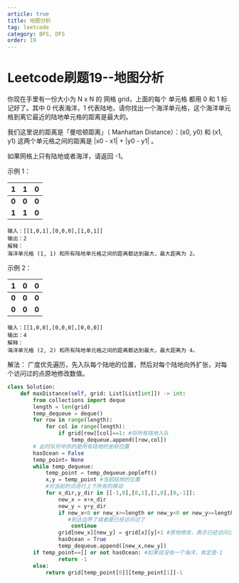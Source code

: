 ```yaml
---
article: true
title: 地图分析
tag: leetcode
category: BFS, DFS
order: 19
---
```


# Leetcode刷题19--地图分析

你现在手里有一份大小为 N x N 的 网格 grid，上面的每个 单元格 都用 0 和 1 标记好了。其中 0 代表海洋，1 代表陆地，请你找出一个海洋单元格，这个海洋单元格到离它最近的陆地单元格的距离是最大的。

我们这里说的距离是「曼哈顿距离」（ Manhattan Distance）：(x0, y0) 和 (x1, y1) 这两个单元格之间的距离是 |x0 - x1| + |y0 - y1| 。

如果网格上只有陆地或者海洋，请返回 -1。

 

示例 1：

|   1   |   1   |   0   |
| :---: | :---: | :---: |
| **0** | **0** | **0** |
| **1** | **1** | **0** |

```
输入：[[1,0,1],[0,0,0],[1,0,1]]
输出：2
解释： 
海洋单元格 (1, 1) 和所有陆地单元格之间的距离都达到最大，最大距离为 2。
```



示例 2：

|   1   |   0   |   0   |
| :---: | :---: | :---: |
| **0** | **0** | **0** |
| **0** | **0** | **0** |

```
输入：[[1,0,0],[0,0,0],[0,0,0]]
输出：4
解释： 
海洋单元格 (2, 2) 和所有陆地单元格之间的距离都达到最大，最大距离为 4。
```





解法： 广度优先遍历，先入队每个陆地的位置，然后对每个陆地向外扩张，对每个访问过的点原地修改数值。

```python
class Solution:
    def maxDistance(self, grid: List[List[int]]) -> int:
        from collections import deque
        length = len(grid)
        temp_dequeue = deque()
        for row in range(length):
            for col in range(length):
                if grid[row][col]==1: #将所有陆地入队
                    temp_dequeue.append([row,col])
        # 此时队列中存的是所有陆地的坐标位置
        hasOcean = False
        temp_point= None
        while temp_dequeue:
            temp_point = temp_dequeue.popleft()
            x,y = temp_point #当前陆地的位置
            #对当前的点进行上下所有的移动
            for x_dir,y_dir in [[-1,0],[0,1],[1,0],[0,-1]]:
                new_x = x+x_dir
                new_y = y+y_dir
                if new_x<0 or new_x>=length or new_y<0 or new_y>=length or grid[new_x][new_y]!=0:
                   #到达边界了或者是已经访问过了
                    continue
                grid[new_x][new_y] = grid[x][y]+1 #原地修改，表示已经访问过了 数值+1
                hasOcean = True
                temp_dequeue.append([new_x,new_y])
        if temp_point==[] or not hasOcean: #如果说没有一个海洋，肯定是-1
                return -1
        else:
            return grid[temp_point[0]][temp_point[1]]-1
```



